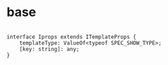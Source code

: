 # base
```typescirpt

interface Iprops extends ITemplateProps {
    templateType: ValueOf<typeof SPEC_SHOW_TYPE>;
    [key: string]: any;
}

```